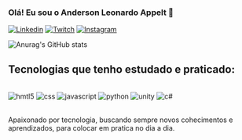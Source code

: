 ### Olá! Eu sou o Anderson Leonardo Appelt 🤙

[![Linkedin](https://img.shields.io/badge/LinkedIn-0077B5?style=for-the-badge&logo=linkedin&logoColor=white)](https://www.linkedin.com/in/andersonleonardoappelt/)
[![Twitch](	https://img.shields.io/badge/Twitch-9146FF?style=for-the-badge&logo=twitch&logoColor=white)](https://www.twitch.tv/oanndy/)
[![Instagram](https://img.shields.io/badge/Instagram-E4405F?style=for-the-badge&logo=instagram&logoColor=white)](https://www.instagram.com/ueanndy/)

![Anurag's GitHub stats](https://github-readme-stats.vercel.app/api?username=andersonlappelt&show_icons=true&theme=radical)

## Tecnologias que tenho estudado e praticado:

<div style="display: inline_block"><br/>
<img aling="center" alt= "hmtl5" src="https://img.shields.io/badge/HTML-239120?style=for-the-badge&logo=html5&logoColor=white" />
<img aling="center" alt= "css" src="https://img.shields.io/badge/CSS-239120?&style=for-the-badge&logo=css3&logoColor=white" />
<img aling="center" alt= "javascript" src="https://img.shields.io/badge/JavaScript-F7DF1E?style=for-the-badge&logo=javascript&logoColor=black" />
<img aling="center" alt= "python" src="https://img.shields.io/badge/Python-3776AB?style=for-the-badge&logo=python&logoColor=white" />
<img aling="center" alt= "unity" src="https://img.shields.io/badge/Unity-100000?style=for-the-badge&logo=unity&logoColor=white" />
<img aling="center" alt= "c#" src="https://img.shields.io/badge/C%23-239120?style=for-the-badge&logo=c-sharp&logoColor=white" />
</div><br/>

Apaixonado por tecnologia, buscando sempre novos cohecimentos e aprendizados, para colocar em pratica no dia a dia. 
